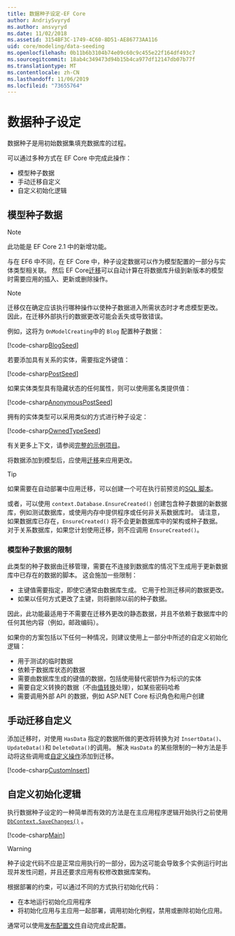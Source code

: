 ```yaml
---
title: 数据种子设定-EF Core
author: AndriySvyryd
ms.author: ansvyryd
ms.date: 11/02/2018
ms.assetid: 3154BF3C-1749-4C60-8D51-AE86773AA116
uid: core/modeling/data-seeding
ms.openlocfilehash: 0b11b6b3104b74e09c60c9c455e22f164df493c7
ms.sourcegitcommit: 18ab4c349473d94b15b4ca977df12147db07b77f
ms.translationtype: MT
ms.contentlocale: zh-CN
ms.lasthandoff: 11/06/2019
ms.locfileid: "73655764"
---
```

# <a name="data-seeding"></a>数据种子设定

数据种子是用初始数据集填充数据库的过程。

可以通过多种方式在 EF Core 中完成此操作：

* 模型种子数据
* 手动迁移自定义
* 自定义初始化逻辑

## <a name="model-seed-data"></a>模型种子数据

> [!NOTE]
> 此功能是 EF Core 2.1 中的新增功能。

与在 EF6 中不同，在 EF Core 中，种子设定数据可以作为模型配置的一部分与实体类型相关联。 然后 EF Core[迁移](xref:core/managing-schemas/migrations/index)可以自动计算在将数据库升级到新版本的模型时需要应用的插入、更新或删除操作。

> [!NOTE]
> 迁移仅在确定应该执行哪种操作以使种子数据进入所需状态时才考虑模型更改。 因此，在迁移外部执行的数据更改可能会丢失或导致错误。

例如，这将为 `OnModelCreating`中的 `Blog` 配置种子数据：

[!code-csharp[BlogSeed](../../../samples/core/Modeling/DataSeeding/DataSeedingContext.cs?name=BlogSeed)]

若要添加具有关系的实体，需要指定外键值：

[!code-csharp[PostSeed](../../../samples/core/Modeling/DataSeeding/DataSeedingContext.cs?name=PostSeed)]

如果实体类型具有隐藏状态的任何属性，则可以使用匿名类提供值：

[!code-csharp[AnonymousPostSeed](../../../samples/core/Modeling/DataSeeding/DataSeedingContext.cs?name=AnonymousPostSeed)]

拥有的实体类型可以采用类似的方式进行种子设定：

[!code-csharp[OwnedTypeSeed](../../../samples/core/Modeling/DataSeeding/DataSeedingContext.cs?name=OwnedTypeSeed)]

有关更多上下文，请参阅[完整的示例项目](https://github.com/aspnet/EntityFramework.Docs/tree/master/samples/core/Modeling/DataSeeding)。

将数据添加到模型后，应使用[迁移](xref:core/managing-schemas/migrations/index)来应用更改。

> [!TIP]
> 如果需要在自动部署中应用迁移，可以创建一个可在执行前预览的[SQL 脚本](xref:core/managing-schemas/migrations/index#generate-sql-scripts)。

或者，可以使用 `context.Database.EnsureCreated()` 创建包含种子数据的新数据库，例如测试数据库，或使用内存中提供程序或任何非关系数据库时。 请注意，如果数据库已存在，`EnsureCreated()` 将不会更新数据库中的架构或种子数据。 对于关系数据库，如果您计划使用迁移，则不应调用 `EnsureCreated()`。

### <a name="limitations-of-model-seed-data"></a>模型种子数据的限制

此类型的种子数据由迁移管理，需要在不连接到数据库的情况下生成用于更新数据库中已存在的数据的脚本。 这会施加一些限制：

* 主键值需要指定，即使它通常由数据库生成。 它用于检测迁移间的数据更改。
* 如果以任何方式更改了主键，则将删除以前的种子数据。

因此，此功能最适用于不需要在迁移外更改的静态数据，并且不依赖于数据库中的任何其他内容（例如，邮政编码）。

如果你的方案包括以下任何一种情况，则建议使用上一部分中所述的自定义初始化逻辑：

* 用于测试的临时数据
* 依赖于数据库状态的数据
* 需要由数据库生成的键值的数据，包括使用替代密钥作为标识的实体
* 需要自定义转换的数据（不由[值转换](xref:core/modeling/value-conversions)处理），如某些密码哈希
* 需要调用外部 API 的数据，例如 ASP.NET Core 标识角色和用户创建

## <a name="manual-migration-customization"></a>手动迁移自定义

添加迁移时，对使用 `HasData` 指定的数据所做的更改将转换为对 `InsertData()`、`UpdateData()`和 `DeleteData()`的调用。 解决 `HasData` 的某些限制的一种方法是手动将这些调用或[自定义操作](xref:core/managing-schemas/migrations/operations)添加到迁移。

[!code-csharp[CustomInsert](../../../samples/core/Modeling/DataSeeding/Migrations/20181102235626_Initial.cs?name=CustomInsert)]

## <a name="custom-initialization-logic"></a>自定义初始化逻辑

执行数据种子设定的一种简单而有效的方法是在主应用程序逻辑开始执行之前使用[`DbContext.SaveChanges()`](xref:core/saving/index) 。

[!code-csharp[Main](../../../samples/core/Modeling/DataSeeding/Program.cs?name=CustomSeeding)]

> [!WARNING]
> 种子设定代码不应是正常应用执行的一部分，因为这可能会导致多个实例运行时出现并发性问题，并且还要求应用有权修改数据库架构。

根据部署的约束，可以通过不同的方式执行初始化代码：

* 在本地运行初始化应用程序
* 将初始化应用与主应用一起部署，调用初始化例程，禁用或删除初始化应用。

通常可以使用[发布配置文件](/aspnet/core/host-and-deploy/visual-studio-publish-profiles)自动完成此配置。
